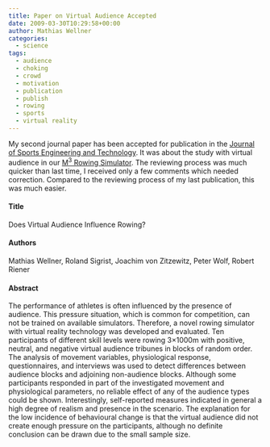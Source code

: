 ```yaml
---
title: Paper on Virtual Audience Accepted
date: 2009-03-30T10:29:58+00:00
author: Mathias Wellner
categories:
  - science
tags:
  - audience
  - choking
  - crowd
  - motivation
  - publication
  - publish
  - rowing
  - sports
  - virtual reality
---
```

My second journal paper has been accepted for publication in the [Journal of Sports Engineering and Technology](http://en.wikipedia.org/wiki/Proceedings_of_the_Institution_of_Mechanical_Engineers,_Part_P:_Journal_of_Sports_Engineering_and_Technology). It was about the study with virtual audience in our [M<sup>3</sup> Rowing Simulator](http://www.sms.hest.ethz.ch/research/current-research-projects/robot-assisted-training-in-sports.html). The reviewing process was much quicker than last time, I received only a few comments which needed correction. Compared to the reviewing process of my last publication, this was much easier.

#### Title
Does Virtual Audience Influence Rowing?

#### Authors
Mathias Wellner, Roland Sigrist, Joachim von Zitzewitz, Peter Wolf, Robert Riener

#### Abstract 
The performance of athletes is often influenced by the presence of audience. This pressure situation, which is common for competition, can not be trained on available simulators. Therefore, a novel rowing simulator with virtual reality technology was developed and evaluated. Ten participants of different skill levels were rowing 3×1000m with positive, neutral, and negative virtual audience tribunes in blocks of random order. The analysis of movement variables, physiological response, questionnaires, and interviews was used to detect differences between audience blocks and adjoining non-audience blocks. Although some participants responded in part of the investigated movement and physiological parameters, no reliable effect of any of the audience types could be shown. Interestingly, self-reported measures indicated in general a high degree of realism and presence in the scenario. The explanation for the low incidence of behavioural change is that the virtual audience did not create enough pressure on the participants, although no definite  
conclusion can be drawn due to the small sample size.